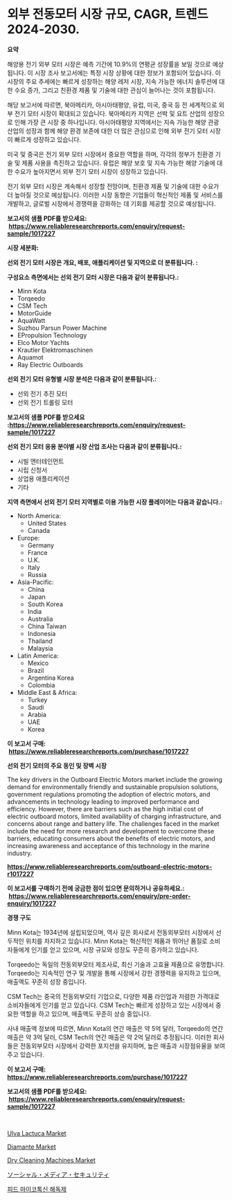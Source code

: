 <p><h1>외부 전동모터 시장 규모, CAGR, 트렌드 2024-2030.</h1></p><p><strong>요약</strong></p>
<p><p>해양용 전기 외부 모터 시장은 예측 기간에 10.9%의 연평균 성장률을 보일 것으로 예상됩니다. 이 시장 조사 보고서에는 특정 시장 상황에 대한 정보가 포함되어 있습니다. 이 시장의 주요 추세에는 빠르게 성장하는 해양 레저 시장, 지속 가능한 에너지 솔루션에 대한 수요 증가, 그리고 친환경 제품 및 기술에 대한 관심이 늘어나는 것이 포함됩니다.</p><p>해당 보고서에 따르면, 북아메리카, 아시아태평양, 유럽, 미국, 중국 등 전 세계적으로 외부 전기 모터 시장이 확대되고 있습니다. 북아메리카 지역은 선박 및 요트 산업의 성장으로 인해 가장 큰 시장 중 하나입니다. 아시아태평양 지역에서는 지속 가능한 해양 관광 산업의 성장과 함께 해양 환경 보존에 대한 더 많은 관심으로 인해 외부 전기 모터 시장이 빠르게 성장하고 있습니다.</p><p>미국 및 중국은 전기 외부 모터 시장에서 중요한 역할을 하며, 각각의 정부가 친환경 기술 및 제품 사용을 촉진하고 있습니다. 유럽은 해양 보호 및 지속 가능한 해양 기술에 대한 수요가 높아지면서 외부 전기 모터 시장이 성장하고 있습니다.</p><p>전기 외부 모터 시장은 계속해서 성장할 전망이며, 친환경 제품 및 기술에 대한 수요가 더 높아질 것으로 예상됩니다. 이러한 시장 동향은 기업들이 혁신적인 제품 및 서비스를 개발하고, 글로벌 시장에서 경쟁력을 강화하는 데 기회를 제공할 것으로 예상됩니다.</p></p>
<p><strong>보고서의 샘플 PDF를 받으세요: &nbsp;<a href="https://www.reliableresearchreports.com/enquiry/request-sample/1017227">https://www.reliableresearchreports.com/enquiry/request-sample/1017227</a></strong></p>
<p><strong>시장 세분화:</strong></p>
<p><strong> 선외 전기 모터 시장은 개요, 배포, 애플리케이션 및 지역으로 더 분류됩니다. :</strong></p>
<p><strong>구성요소 측면에서는 선외 전기 모터 시장은 다음과 같이 분류됩니다.:</strong></p>
<p><ul><li>Minn Kota</li><li>Torqeedo</li><li>CSM Tech</li><li>MotorGuide</li><li>AquaWatt</li><li>Suzhou Parsun Power Machine</li><li>EPropulsion Technology</li><li>Elco Motor Yachts</li><li>Krautler Elektromaschinen</li><li>Aquamot</li><li>Ray Electric Outboards</li></ul></p>
<p><strong> 선외 전기 모터 유형별 시장 분석은 다음과 같이 분류됩니다.:</strong></p>
<p><ul><li>선외 전기 추진 모터</li><li>선외 전기 트롤링 모터</li></ul></p>
<p><strong>보고서의 샘플 PDF를 받으세요 :<a href="https://www.reliableresearchreports.com/enquiry/request-sample/1017227">https://www.reliableresearchreports.com/enquiry/request-sample/1017227</a></strong></p>
<p><strong> 선외 전기 모터 응용 분야별 시장 산업 조사는 다음과 같이 분류됩니다.:</strong></p>
<p><ul><li>시빌 엔터테인먼트</li><li>시립 신청서</li><li>상업용 애플리케이션</li><li>기타</li></ul></p>
<p><strong>지역 측면에서 선외 전기 모터 지역별로 이용 가능한 시장 플레이어는 다음과 같습니다.:</strong></p>
<p><ul>
    <li>
        North America:
        <ul>
            <li>United States</li>
            <li>Canada</li>
        </ul>
    </li>
    <li>
        Europe:
        <ul>
            <li>Germany</li>
            <li>France</li>
            <li>U.K.</li>
            <li>Italy</li>
            <li>Russia</li>
        </ul>
    </li>
    <li>
        Asia-Pacific:
        <ul>
            <li>China</li>
            <li>Japan</li>
            <li>South Korea</li>
            <li>India</li>
            <li>Australia</li>
            <li>China Taiwan</li>
            <li>Indonesia</li>
            <li>Thailand</li>
            <li>Malaysia</li>
        </ul>
    </li>
    <li>
        Latin America:
        <ul>
            <li>Mexico</li>
            <li>Brazil</li>
            <li>Argentina Korea</li>
            <li>Colombia</li>
        </ul>
    </li>
    <li>
        Middle East & Africa:
        <ul>
            <li>Turkey</li>
            <li>Saudi</li>
            <li>Arabia</li>
            <li>UAE</li>
            <li>Korea</li>
        </ul>
    </li>
    </ul></p>
<p><strong>이 보고서 구매: &nbsp;<a href="https://www.reliableresearchreports.com/purchase/1017227">https://www.reliableresearchreports.com/purchase/1017227</a></strong></p>
<p><strong>선외 전기 모터의 주요 동인 및 장벽 시장</strong></p>
<p><p>The key drivers in the Outboard Electric Motors market include the growing demand for environmentally friendly and sustainable propulsion solutions, government regulations promoting the adoption of electric motors, and advancements in technology leading to improved performance and efficiency. However, there are barriers such as the high initial cost of electric outboard motors, limited availability of charging infrastructure, and concerns about range and battery life. The challenges faced in the market include the need for more research and development to overcome these barriers, educating consumers about the benefits of electric motors, and increasing awareness and acceptance of this technology in the marine industry.</p></p>
<p><strong><a href="https://www.reliableresearchreports.com/outboard-electric-motors-r1017227">https://www.reliableresearchreports.com/outboard-electric-motors-r1017227</a></strong></p>
<p><strong>이 보고서를 구매하기 전에 궁금한 점이 있으면 문의하거나 공유하세요.: &nbsp;<a href="https://www.reliableresearchreports.com/enquiry/pre-order-enquiry/1017227">https://www.reliableresearchreports.com/enquiry/pre-order-enquiry/1017227</a></strong></p>
<p><strong>경쟁 구도</strong></p>
<p><p>Minn Kota는 1934년에 설립되었으며, 역사 깊은 회사로서 전동외부모터 시장에서 선두적인 위치를 차지하고 있습니다. Minn Kota는 혁신적인 제품과 뛰어난 품질로 소비자들에게 인기를 얻고 있으며, 시장 규모와 성장도 꾸준히 증가하고 있습니다.</p><p>Torqeedo는 독일의 전동외부모터 제조사로, 최신 기술과 고효율 제품으로 유명합니다. Torqeedo는 지속적인 연구 및 개발을 통해 시장에서 강한 경쟁력을 유지하고 있으며, 매출액도 꾸준히 성장 중입니다.</p><p>CSM Tech는 중국의 전동외부모터 기업으로, 다양한 제품 라인업과 저렴한 가격대로 소비자들에게 인기를 얻고 있습니다. CSM Tech는 빠르게 성장하고 있는 시장에서 중요한 역할을 하고 있으며, 매출액도 꾸준히 상승 중입니다.</p><p>사내 매출액 정보에 따르면, Minn Kota의 연간 매출은 약 5억 달러, Torqeedo의 연간 매출은 약 3억 달러, CSM Tech의 연간 매출은 약 2억 달러로 추정됩니다. 이러한 회사들은 전동외부모터 시장에서 강력한 포지션을 유지하며, 높은 매출과 시장점유율을 보여주고 있습니다.</p></p>
<p><strong>이 보고서 구매: &nbsp; <a href="https://www.reliableresearchreports.com/purchase/1017227">https://www.reliableresearchreports.com/purchase/1017227</a></strong></p>
<p><strong>보고서의 샘플 PDF를 받으세요: &nbsp;<a href="https://www.reliableresearchreports.com/enquiry/request-sample/1017227">https://www.reliableresearchreports.com/enquiry/request-sample/1017227</a></strong><strong></strong></p>
<p>&nbsp;</p>
<p><p><a href="https://issuu.com/reportprime-2/docs/ulva-lactuca-market-size-2030.pptx">Ulva Lactuca Market</a></p><p><a href="https://issuu.com/reportprime-2/docs/diamante-market-size-2030.pptx">Diamante Market</a></p><p><a href="https://view.publitas.com/reportprime-1/dry-cleaning-machines-market-insight-market-trends-growth-forecasted-from-2024-to-2031/">Dry Cleaning Machines Market</a></p><p><a href="https://medium.com/@luckeycorbin/%E3%82%BD%E3%83%BC%E3%82%B7%E3%83%A3%E3%83%AB%E3%83%A1%E3%83%87%E3%82%A3%E3%82%A2%E3%82%BB%E3%82%AD%E3%83%A5%E3%83%AA%E3%83%86%E3%82%A3%E5%B8%82%E5%A0%B4%E3%81%AF-%E5%B8%82%E5%A0%B4%E3%82%B7%E3%82%A7%E3%82%A2-%E3%82%B5%E3%82%A4%E3%82%BA-2031%E5%B9%B4%E3%81%BE%E3%81%A7%E3%81%AE%E4%BA%88%E6%B8%AC%E3%82%92%E9%87%8D%E8%A6%96%E3%81%97%E3%81%A6%E3%81%84%E3%81%BE%E3%81%99-d434ede0a530">ソーシャル・メディア・セキュリティ</a></p><p><a href="https://github.com/ZacharyScthmitt4465/Market-Research-Report-List-1/blob/main/963162927229.md">피드 마이코톡신 해독제</a></p></p>